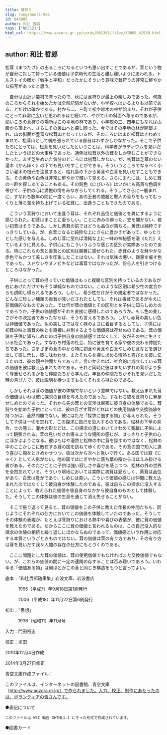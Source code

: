```yaml
---
title: 茸狩り
slug: rongshouri-9a6
id: 049885
author: 和辻 哲郎
tags: ["NDC121"]
html_url: https://www.aozora.gr.jp/cards/001395/files/49885_41930.html
---
```


## author: 和辻 哲郎

松茸《まつたけ》の出るころになるといつも思い出すことであるが、茸という物が自分に対して持っている価値は子供時代の生活と離し難いように思われる。トルストイの確か『戦争と平和』だったかにそういう意味で茸狩りの非常に鮮やかな描写があったと思う。

　自分は山近い農村で育ったので、秋には茸狩りが最上の楽しみであった。何歳のころからそれを始めたかは全然記憶がないが、小学校へはいるよりも以前であることだけは確かである。村から二、三町で松や雑木の林が始まり、それが子供にとって非常に広いと思われるほど続いて、やがて山の斜面へ移るのであるが、幼いころの茸狩りの場所はこの平地の林であり、小学校の三、四年にもなれば山腹から頂上へ、さらにその裏山へと探し回った。今ではその平地の林が開墾され、山の斜面が豊富な松茸山となっているが、そのころにはまだ松茸はきわめてまれで、松茸山として縄を張られている部分はわずかしかなかった。そこで子供たちにとっては、松茸を見いだしたということは、科学者がラディウムを見いだしたというほどの大事件であった。通例は松茸以外の茸をしか望むことができなかった。まず芝生めいた気分のところには初茸しかない。が、初茸は芝草のない灌木《かんぼく》の下でも見いだすことができる。そういうところでなるべく小さい灌木の根元を注意すると、枯れ葉の下から黄茸や白茸を見いだすこともできる。その黄色や白色は非常に鮮やかで輝いて見える。さらにまれには、しめじ茸の一群を探しあてることもある。その鈍色《にびいろ》はいかにも高貴な色調を帯びて、子供の心に満悦の情をみなぎらしてくれる。そうしてさらに一層まれに、すなわち数年の間に一度くらい、あの王者の威厳と聖人の香りをもってむっくりと落ち葉を持ち上げている松茸に、出逢うこともできたのである。

　こういう茸狩りにおいて出逢う茸は、それぞれ品位と価値とを異にするように感じられた。初茸はまことに愛らしい。ことに赤みの勝った、笠を開かない、若い初茸はそうである。しかし黄茸の前ではどうも品位が落ちる。黄茸は純粋ですっきりしている。が、白茸になると純粋な上にさらに豊かさがあって、ゆったりとした感じを与える。しめじ茸に至れば清純な上に一味の神秘感を湛《たた》えているように見える。子供心にもこういうふうな感じの区別が実際あったのである。特にこれらの茸と毒茸との区別は顕著に感ぜられた。赤茸のような鮮やかな赤色でもかつて美しさを印象したことはない。それは気味の悪い、嫌悪を催す色であった。スドウシやヌノビキなどは毒茸ではなかったが、何ら人を引きつけるところはなかった。

　子供にとって茸の担っていた価値はもっと複雑な区別を持っているのであるが右にあげただけでもそう単純なものではない。このような区別は希少性の度合からも説明し得られるであろう。しかし、希少性だけがその規定者ではなかった。どんなに珍しい種類の毒茸が見いだされたとしても、それは毒茸であるがゆえに非価値的なものであった。では何が茸の価値とその区別とを子供に知らしめたのであろうか。子供の価値感がそれを直接に感得したのであろうか。もし色の美しさがその決定者であったならば、そうも言えるであろう。しかし赤茸の美しい色は非価値であった。色の美しさではなく味のよさに着目するとしても、子供には初茸の味と毒茸の味とを直接に弁別するような価値感は存せぬのである。茸の価値を子供に知らしめたのは子供自身の価値感ではなくして、彼がその中に生きている社会であった。すなわち村落の社会、特に彼を育てる家や彼の交わる仲間たちであった。さまざまの茸の中から特に初茸や黄茸や白茸やしめじ茸などを選び出して彼に示し、彼に味わわせ、またそれらを探し求める情熱と喜びとを彼に伝えたのは、彼の親や仲間たちであった。言いかえれば、社会的に成立している茸の価値を彼は教え込まれたのである。それと同時に彼はまたいずれの茸がより多く尊重せられるかをも仲間たちから学んだ。年長の仲間たちがそれを見いだした時の喜び方で、彼は説明を待つまでもなくそれを心得たのである。

　しかしそれは茸の価値が彼の体験でないという意味ではない。教え込まれた茸の価値はいわば彼に探求の目標を与えたのであった。すなわち彼を茸狩りに発足せしめたのであった。それから先の茸との交渉は厳密に彼自身の体験である。茸狩りを始めた子供にとっては、彼の目ざす茸がどれほどの使用価値や交換価値を持つかは、全然問題でない。彼にはただ「探求に価する物」が与えられた。そうして子供は一切を忘れて、この探求に自己を没入するのである。松林の下草の具合、土の感じ、灌木の形などは、この探求の道においてきわめて鋭敏に子供によって観察される。茸の見いだされ得るような場所の感じが、はっきりと子供の心に浮かぶようになる。彼はもはや漫然と松林の中に茸を探すのではなく、松林の中のここかしこに散在する茸の国を訪ねて歩くのである。その茸の国で知人に逢う喜びに胸をときめかせつつ、彼は次から次へと急いで行く。ある国では寂《じゃく》として人影がない。他の国ではにぎやかに落ち葉の陰からほほえみ掛ける者がある。そのたびごとに子供は強い寂しさや喜びを感じつつ、松林の外の世界を全然忘れている。そういう境地においては実際に初茸は愛らしく、黄茸は品位があり、白茸は豊かであり、しめじは貴い。こういう価値の感じは仲間に教え込まれたのではなくして彼自身が体験したのである。彼は自らこの探求に没入することによって、教えられた価値を彼自身のなかから彼自身のものとして体験した。そうしてこの体験は彼の生涯を通じて消え失せることがない。

　そこで振り返って見ると、茸の価値をこの子供に教えた年長の仲間たちも、同じようにそれぞれの仕方においてこの価値を体験していたのであった。そうしてその体験の表現が、たとえば茸狩りにおける熱中や喜びの表情が、彼に茸の価値を教えたのである。だからここに茸の価値と言われるものは、この自己没入的な探求の体験の相続と繰り返しにほかならぬのであって、価値感という作用に対応する本質というごときものではない。茸の価値は茸の有り方であり、その有り方は茸を見いだす我々人間の存在の仕方にもとづくのである。

　ここに問題とした茸の価値は、茸の使用価値でもなければまた交換価値でもない。が、これらの価値の間に一定の連関の存することは否み難いであろう。いわゆる「価値ある物」は何ほどかこの茸と同じき構造をもつと言ってよい。













底本：「和辻哲郎随筆集」岩波文庫、岩波書店

　　　1995（平成7）年9月18日第1刷発行

　　　2006（平成18）年11月22日第6刷発行

初出：「思想」

　　　1936（昭和11）年11月号

入力：門田裕志

校正：米田

2010年12月4日作成

2014年3月27日修正

青空文庫作成ファイル：

このファイルは、インターネットの図書館、青空文庫（http://www.aozora.gr.jp/）で作られました。入力、校正、制作にあたったのは、ボランティアの皆さんです。











●表記について


	このファイルは W3C 勧告 XHTML1.1 にそった形式で作成されています。







●図書カード